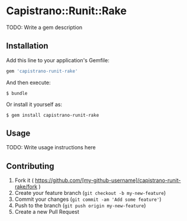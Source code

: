 # Capistrano::Runit::Rake

TODO: Write a gem description

## Installation

Add this line to your application's Gemfile:

```ruby
gem 'capistrano-runit-rake'
```

And then execute:

    $ bundle

Or install it yourself as:

    $ gem install capistrano-runit-rake

## Usage

TODO: Write usage instructions here

## Contributing

1. Fork it ( https://github.com/[my-github-username]/capistrano-runit-rake/fork )
2. Create your feature branch (`git checkout -b my-new-feature`)
3. Commit your changes (`git commit -am 'Add some feature'`)
4. Push to the branch (`git push origin my-new-feature`)
5. Create a new Pull Request
